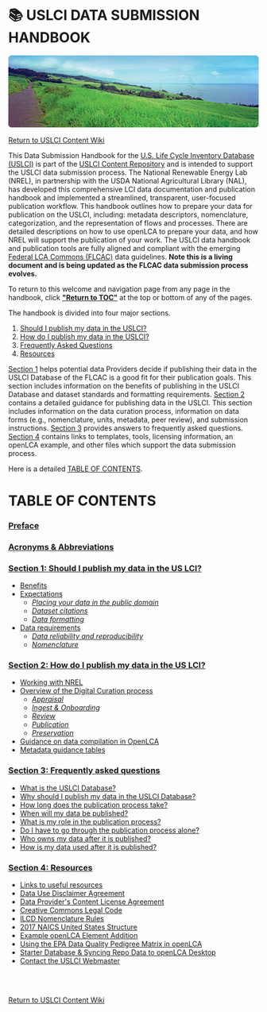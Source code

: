 # :books:  USLCI DATA SUBMISSION HANDBOOK
![](../../images/site_hpphoto_buildings_lci.png)

[Return to USLCI Content Wiki](https://github.com/uslci-admin/uslci-content/wiki)


This Data Submission Handbook for the [U.S. Life Cycle Inventory Database (USLCI)][uslci] is part of the [USLCI Content Repository](https://github.com/uslci-admin/uslci-content/wiki) and is intended to support the USLCI data submission process. The National Renewable Energy Lab (NREL), in partnership with the USDA National Agricultural Library (NAL), has developed this comprehensive LCI data documentation and publication handbook and implemented a streamlined, transparent, user-focused publication workflow. This handbook outlines how to prepare your data for publication on the USLCI, including: metadata descriptors, nomenclature, categorization, and the representation of flows and processes. There are detailed descriptions on how to use openLCA to prepare your data, and how NREL will support the publication of your work. The USLCI data handbook and publication tools are fully aligned and compliant with the emerging [Federal LCA Commons (FLCAC)](https://www.lcacommons.gov/) data guidelines.  **Note this is a living document and is being updated as the FLCAC data submission process evolves.**

To return to this welcome and navigation page from any page in the handbook, click [**"Return to TOC"**](#toc) at the top or bottom of any of the pages.


The handbook is divided into four major sections.  
1. [Should I publish my data in the USLCI?](./01-should-i-publish-in-the-uslci.md)
1. [How do I publish my data in the USLCI?](./02-how-to-publish-in-the-uslci.md)
1. [Frequently Asked Questions](./03-frequently-asked-questions.md)
1. [Resources](./04-resources/resources.md)

[Section 1](./01-should-i-publish-in-the-uslci.md) helps potential data Providers decide if publishing their data in the USLCI Database of the FLCAC is a good fit for their publication goals. This section includes information on the benefits of publishing in the USLCI Database and dataset standards and formatting requirements.  [Section 2](./02-how-to-publish-in-the-uslci.md) contains a detailed guidance for publishing data in the USLCI. This section includes information on the data curation process, information on data forms (e.g., nomenclature, units, metadata, peer review), and submission instructions.  [Section 3](./03-frequently-asked-questions.md) provides answers to frequently asked questions.  [Section 4](./04-resources/04-resources.md) contains links to templates, tools, licensing information, an openLCA example, and other files which support the data submission process.  

Here is a detailed [TABLE OF CONTENTS](#toc).

<a id="toc"></a>
# TABLE OF CONTENTS


### [Preface](./00-preface.md)
### [Acronyms & Abbreviations](./00-acronyms-abbreviations.md)
### [Section 1: Should I publish my data in the US LCI?](./01-should-i-publish-in-the-uslci.md)
  * [Benefits](./01-should-i-publish-in-the-uslci.md#benefits)
  * [Expectations](./01-should-i-publish-in-the-uslci.md#expectations)
    * [_Placing your data in the public domain_](./01-should-i-publish-in-the-uslci.md#placing-your-data-in-the-public-domain)
    * [_Dataset citations_](./01-should-i-publish-in-the-uslci.md#dataset-citations)
    * [_Data formatting_](./01-should-i-publish-in-the-uslci.md#data-formatting)
  * [Data requirements](./01-should-i-publish-in-the-uslci.md#data-requirements)
    * [_Data reliability and reproducibility_](./01-should-i-publish-in-the-uslci.md#data-reliability-and-reproducibility)
    * [_Nomenclature_](./01-should-i-publish-in-the-uslci.md#nomenclature)
### [Section 2: How do I publish my data in the US LCI?](./02-how-to-publish-in-the-uslci.md)
  * [Working with NREL](./02-how-to-publish-in-the-uslci.md#working-with-nrel)
  * [Overview of the Digital Curation process](./02-how-to-publish-in-the-uslci.md#overview-digital-curation)
    * [_Appraisal_](./02-how-to-publish-in-the-uslci.md#appraisal)
    * [_Ingest & Onboarding_](./02-how-to-publish-in-the-uslci.md#ingest-and-onboarding)
    * [_Review_](./02-how-to-publish-in-the-uslci.md#review)
    * [_Publication_](./02-how-to-publish-in-the-uslci.md#publication)
    * [_Preservation_](./02-how-to-publish-in-the-uslci.md#preservation)
  * [Guidance on data compilation in OpenLCA](./02-how-to-publish-in-the-uslci.md#guidance-data-compilation-openlca)
  * [Metadata guidance tables](./02-how-to-publish-in-the-uslci.md#metadata-guidance-tables)
### [Section 3: Frequently asked questions](./03-frequently-asked-questions.md)
  * [What is the USLCI Database?](./03-frequently-asked-questions.md#what-is-uslci)
  * [Why should I publish my data in the USLCI Database?](./03-frequently-asked-questions.md#why-publish-in-uslci)
  * [How long does the publication process take?](./03-frequently-asked-questions.md#how-long-to-publish)
  * [When will my data be published?](./03-frequently-asked-questions.md#when-data-published)
  * [What is my role in the publication process?](./03-frequently-asked-questions.md#my-role-in-publishing)
  * [Do I have to go through the publication process alone?](./03-frequently-asked-questions.md#go-through-publishing-alone)
  * [Who owns my data after it is published?](./03-frequently-asked-questions.md#who-owns-published-data)
  * [How is my data used after it is published?](./03-frequently-asked-questions.md#how-published-data-used)
### [Section 4: Resources](./04-resources/04-resources.md)
  * [Links to useful resources](./04-resources/04-resources.md)
  * [Data Use Disclaimer Agreement](./04-resources/04-App-A.md)
  * [Data Provider's Content License Agreement](./04-resources/04-App-B.md)
  * [Creative Commons Legal Code](./04-resources/04-App-C.md)
  * [ILCD Nomenclature Rules](./04-resources/04-App-D.md)
  * [2017 NAICS United States Structure](./04-resources/04-App-E.md)
  * [Example openLCA Element Addition](./04-resources/04-App-F.md)
  * [Using the EPA Data Quality Pedigree Matrix in openLCA](./04-resources/04-App-G.md)
  * [Starter Database & Syncing Repo Data to openLCA Desktop](./04-resources/04-App-H.md)
  * [Contact the USLCI Webmaster](https://www.nrel.gov/lci/contacts.html)
  
  <br>
  <br>
  
  [Return to USLCI Content Wiki](https://github.com/uslci-admin/uslci-content/wiki)
  
    
[uslci]: https://uslci.lcacommons.gov/uslci/search   
